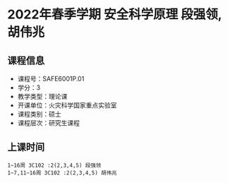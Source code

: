 # 2022年春季学期 安全科学原理 段强领, 胡伟兆






## 课程信息

- 课程号：SAFE6001P.01
- 学分：3
- 教学类型：理论课
- 开课单位：火灾科学国家重点实验室
- 课程类别：硕士
- 课程层次：研究生课程

## 上课时间

```
1~16周 3C102 :2(2,3,4,5) 段强领
1~7,11~16周 3C102 :2(2,3,4,5) 胡伟兆
```


